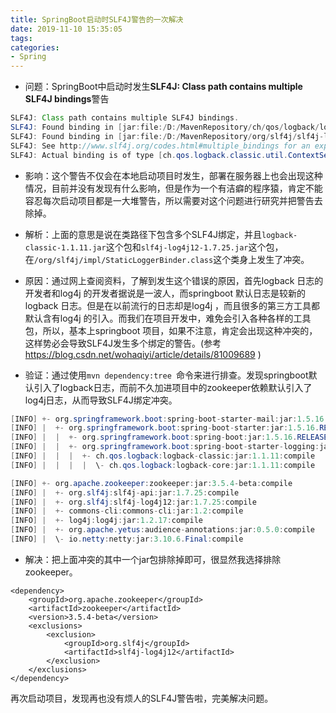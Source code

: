 ```yaml
---
title: SpringBoot启动时SLF4J警告的一次解决
date: 2019-11-10 15:35:05
tags:
categories:
- Spring
---
```


- 问题：SpringBoot中启动时发生**SLF4J: Class path contains multiple SLF4J bindings**警告

```java
SLF4J: Class path contains multiple SLF4J bindings.
SLF4J: Found binding in [jar:file:/D:/MavenRepository/ch/qos/logback/logback-classic/1.1.11/logback-classic-1.1.11.jar!/org/slf4j/impl/StaticLoggerBinder.class]
SLF4J: Found binding in [jar:file:/D:/MavenRepository/org/slf4j/slf4j-log4j12/1.7.25/slf4j-log4j12-1.7.25.jar!/org/slf4j/impl/StaticLoggerBinder.class]
SLF4J: See http://www.slf4j.org/codes.html#multiple_bindings for an explanation.
SLF4J: Actual binding is of type [ch.qos.logback.classic.util.ContextSelectorStaticBinder]
```

- 影响：这个警告不仅会在本地启动项目时发生，部署在服务器上也会出现这种情况，目前并没有发现有什么影响，但是作为一个有洁癖的程序猿，肯定不能容忍每次启动项目都是一大堆警告，所以需要对这个问题进行研究并把警告去除掉。
- 解析：上面的意思是说在类路径下包含多个SLF4J绑定，并且`logback-classic-1.1.11.jar`这个包和`slf4j-log4j12-1.7.25.jar`这个包，在`/org/slf4j/impl/StaticLoggerBinder.class`这个类身上发生了冲突。

- 原因：通过网上查阅资料，了解到发生这个错误的原因，首先logback 日志的开发者和log4j 的开发者据说是一波人，而springboot 默认日志是较新的logback 日志。但是在以前流行的日志却是log4j ，而且很多的第三方工具都默认含有log4j 的引入。而我们在项目开发中，难免会引入各种各样的工具包，所以，基本上springboot 项目，如果不注意，肯定会出现这种冲突的，这样势必会导致SLF4J发生多个绑定的警告。(参考 https://blog.csdn.net/wohaqiyi/article/details/81009689 )

- 验证：通过使用`mvn dependency:tree `命令来进行排查。发现springboot默认引入了logback日志，而前不久加进项目中的zookeeper依赖默认引入了log4j日志，从而导致SLF4J绑定冲突。

```java
[INFO] +- org.springframework.boot:spring-boot-starter-mail:jar:1.5.16.RELEASE:compile
[INFO] |  +- org.springframework.boot:spring-boot-starter:jar:1.5.16.RELEASE:compile
[INFO] |  |  +- org.springframework.boot:spring-boot:jar:1.5.16.RELEASE:compile
[INFO] |  |  +- org.springframework.boot:spring-boot-starter-logging:jar:1.5.16.RELEASE:compile
[INFO] |  |  |  +- ch.qos.logback:logback-classic:jar:1.1.11:compile
[INFO] |  |  |  |  \- ch.qos.logback:logback-core:jar:1.1.11:compile

[INFO] +- org.apache.zookeeper:zookeeper:jar:3.5.4-beta:compile
[INFO] |  +- org.slf4j:slf4j-api:jar:1.7.25:compile
[INFO] |  +- org.slf4j:slf4j-log4j12:jar:1.7.25:compile
[INFO] |  +- commons-cli:commons-cli:jar:1.2:compile
[INFO] |  +- log4j:log4j:jar:1.2.17:compile
[INFO] |  +- org.apache.yetus:audience-annotations:jar:0.5.0:compile
[INFO] |  \- io.netty:netty:jar:3.10.6.Final:compile
```

- 解决：把上面冲突的其中一个jar包排除掉即可，很显然我选择排除zookeeper。

```
<dependency>
	<groupId>org.apache.zookeeper</groupId>
	<artifactId>zookeeper</artifactId>
	<version>3.5.4-beta</version>
	<exclusions>
		<exclusion>
			<groupId>org.slf4j</groupId>
			<artifactId>slf4j-log4j12</artifactId>
		</exclusion>
	</exclusions>
</dependency>
```

再次启动项目，发现再也没有烦人的SLF4J警告啦，完美解决问题。